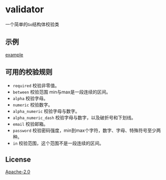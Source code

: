 # validator

一个简单的`Go`结构体校验类

## 示例
[example](https://github.com/buexplain/go-validator/tree/master/example/main.go)

## 可用的校验规则
* `required` 校验非零值。
* `between` 校验范围 min与max是一段连续的区间。
* `alpha` 校验字母。
* `numeric` 校验数字。
* `alpha_numeric` 校验字母与数字。
* `alpha_numeric_dash` 校验字母与数字，以及破折号和下划线。
* `email` 校验邮箱。
* `password` 校验密码强度，min到max个字符，数字、字母、特殊符号至少两种。
* `in` 校验范围，这个范围不是一段连续的区间。

## License
[Apache-2.0](http://www.apache.org/licenses/LICENSE-2.0.html)
